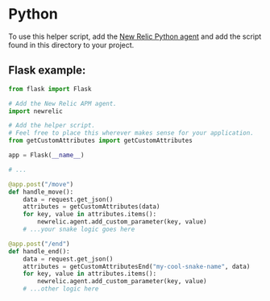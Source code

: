 # Python

To use this helper script, add the [New Relic Python agent](https://docs.newrelic.com/docs/apm/agents/python-agent/getting-started/introduction-new-relic-python/) and add the script found in this directory to your project.

## Flask example:

```python
from flask import Flask

# Add the New Relic APM agent.
import newrelic

# Add the helper script.
# Feel free to place this wherever makes sense for your application.
from getCustomAttributes import getCustomAttributes

app = Flask(__name__)

# ...

@app.post("/move")
def handle_move():
    data = request.get_json()
    attributes = getCustomAttributes(data)
    for key, value in attributes.items():
        newrelic.agent.add_custom_parameter(key, value)
    # ...your snake logic goes here

@app.post("/end")
def handle_end():
    data = request.get_json()
    attributes = getCustomAttributesEnd("my-cool-snake-name", data)
    for key, value in attributes.items():
        newrelic.agent.add_custom_parameter(key, value)
    # ...other logic here
```
